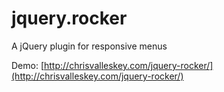 jquery.rocker
======

A jQuery plugin for responsive menus

Demo: [http://chrisvalleskey.com/jquery-rocker/](http://chrisvalleskey.com/jquery-rocker/)